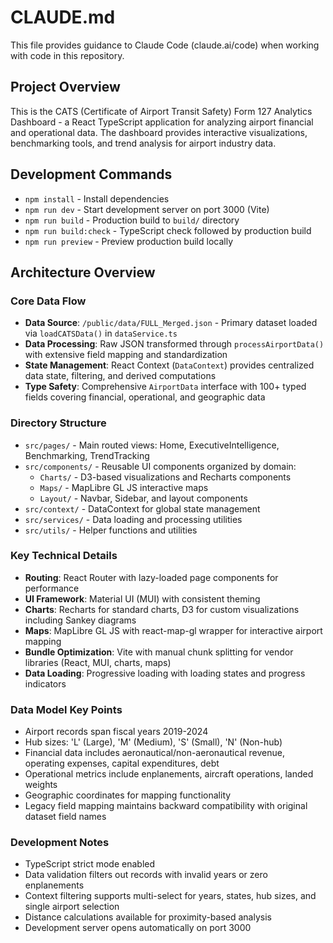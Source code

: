 # CLAUDE.md

This file provides guidance to Claude Code (claude.ai/code) when working with code in this repository.

## Project Overview

This is the CATS (Certificate of Airport Transit Safety) Form 127 Analytics Dashboard - a React TypeScript application for analyzing airport financial and operational data. The dashboard provides interactive visualizations, benchmarking tools, and trend analysis for airport industry data.

## Development Commands

- `npm install` - Install dependencies
- `npm run dev` - Start development server on port 3000 (Vite)
- `npm run build` - Production build to `build/` directory
- `npm run build:check` - TypeScript check followed by production build
- `npm run preview` - Preview production build locally

## Architecture Overview

### Core Data Flow
- **Data Source**: `/public/data/FULL_Merged.json` - Primary dataset loaded via `loadCATSData()` in `dataService.ts`
- **Data Processing**: Raw JSON transformed through `processAirportData()` with extensive field mapping and standardization
- **State Management**: React Context (`DataContext`) provides centralized data state, filtering, and derived computations
- **Type Safety**: Comprehensive `AirportData` interface with 100+ typed fields covering financial, operational, and geographic data

### Directory Structure
- `src/pages/` - Main routed views: Home, ExecutiveIntelligence, Benchmarking, TrendTracking
- `src/components/` - Reusable UI components organized by domain:
  - `Charts/` - D3-based visualizations and Recharts components
  - `Maps/` - MapLibre GL JS interactive maps
  - `Layout/` - Navbar, Sidebar, and layout components
- `src/context/` - DataContext for global state management
- `src/services/` - Data loading and processing utilities
- `src/utils/` - Helper functions and utilities

### Key Technical Details
- **Routing**: React Router with lazy-loaded page components for performance
- **UI Framework**: Material UI (MUI) with consistent theming
- **Charts**: Recharts for standard charts, D3 for custom visualizations including Sankey diagrams
- **Maps**: MapLibre GL JS with react-map-gl wrapper for interactive airport mapping
- **Bundle Optimization**: Vite with manual chunk splitting for vendor libraries (React, MUI, charts, maps)
- **Data Loading**: Progressive loading with loading states and progress indicators

### Data Model Key Points
- Airport records span fiscal years 2019-2024
- Hub sizes: 'L' (Large), 'M' (Medium), 'S' (Small), 'N' (Non-hub)
- Financial data includes aeronautical/non-aeronautical revenue, operating expenses, capital expenditures, debt
- Operational metrics include enplanements, aircraft operations, landed weights
- Geographic coordinates for mapping functionality
- Legacy field mapping maintains backward compatibility with original dataset field names

### Development Notes
- TypeScript strict mode enabled
- Data validation filters out records with invalid years or zero enplanements
- Context filtering supports multi-select for years, states, hub sizes, and single airport selection
- Distance calculations available for proximity-based analysis
- Development server opens automatically on port 3000
